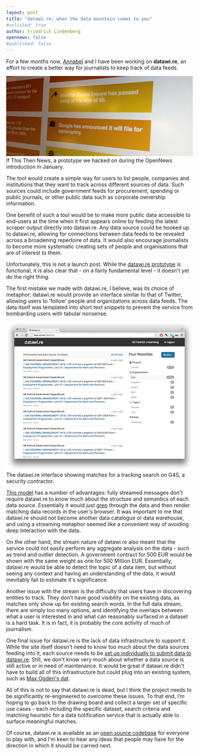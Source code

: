 ```yaml
---
layout: post
title: "datawi.re: when the data mountain comes to you"
#unlisted: true
author: Friedrich Lindenberg
opennews: false
#published: false
---
```


For a few months now, [Annabel](http://blog.annabelchurch.com/) and I have been working on **datawi.re**, an effort to create a better way for journalists to keep track of data feeds.

<div class="captioned">
    <img src="/img/ifttn.png" class="img-responsive">
    <div class="caption">
        If This Then News, a prototype we hacked on during the OpenNews introduction in January.
    </div>
</div>

The tool would create a simple way for users to list people, companies and institutions that they want to track across different sources of data. Such sources could include government feeds for procurement, spending or public journals, or other public data such as corporate ownership information. 

One benefit of such a tool would be to make more public data accessible to end-users at the time when it first appears online by feeding the latest scraper output directly into datawi.re. Any data source could be hooked up to datawi.re, allowing for connections between data feeds to be revealed across a broadening repertoire of data. It would also encourage journalists to become more systematic creating sets of people and organisations that are of interest to them.

Unfortunately, this is not a launch post. While the [datawi.re prototype](http://beta.datawire) is functional, it is also clear that - on a fairly fundamental level - it doesn't yet do the right thing.

The first mistake we made with datawi.re, I believe, was its choice of metaphor: datawi.re would provide an interface similar to that of Twitter, allowing users to 'follow' people and organizations across data feeds. The data itself was templated into short text snippets to prevent the service from bombarding users with tabular nonsense.

<div class="captioned">
    <img src="/img/datawire_g4s.png" class="img-responsive">
    <div class="caption">
        The datawi.re interface showing matches for a tracking search on G4S, a security contractor.
    </div>
</div>

[This model](https://github.com/pudo/datawi.re/blob/master/API.md) has a number of advantages: fully streamed messages don't require datawi.re to know much about the structure and semantics of each data source. Essentially it would just [grep](http://unixhelp.ed.ac.uk/CGI/man-cgi?grep) through the data and then render matching data records in the user's browser. It was important to me that datawi.re should not become another data catalogue or data warehouse, and using a streaming metaphor seemed like a convenient way of avoiding deep interaction with the data.

On the other hand, the stream nature of datawi.re also meant that the service could not easily perform any aggregate analysis on the data - such as trend and outlier detection. A government contract for 500 EUR would be shown with the same weight as one for 500 Million EUR. Essentially, datawi.re would be able to detect the topic of a data item, but without seeing any context and having an understanding of the data, it would inevitably fail to estimate it's significance. 

Another issue with the stream is the difficulty that users have in discovering entities to track. They don’t have good visibility on the existing data, as matches only show up for existing search words. In the full data stream, there are simply too many options, and identifying the overlaps between what a user is interested in and what can reasonably surfaced in a dataset is a hard task. It is in fact, it is probably the core activity of much of journalism.

One final issue for datawi.re is the lack of data infrastructure to support it. While the site itself doesn't need to know too much about the data sources feeding into it, each source needs to be [set up individually to submit data to datawi.re](https://github.com/pudo/datastringer). Still, we don't know very much about whether a data source is still active or in need of maintenance. It would be great if datawi.re didn't have to build all of this infrastructure but could plug into an existing system, such as [Max Ogden's dat](https://github.com/maxogden/dat).

All of this is not to say that datawi.re is dead, but I think the project needs to be significantly re-engineered to overcome these issues. To that end, I’m hoping to go back to the drawing board and collect a larger set of specific use cases - each including the specific dataset, search criteria and matching heuristic for a data notification service that is actually able to surface meaningful matches. 

Of course, datawi.re is available as an [open source codebase](https://github.com/pudo/datawi.re) for everyone to play with, and I'm keen to hear any ideas that people may have for the direction in which it should be carried next.

